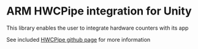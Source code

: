 # ARM HWCPipe integration for Unity
This library enables the user to integrate hardware counters with its app

See included [HWCPipe github page](https://github.com/ARM-software/HWCPipe) for more information
